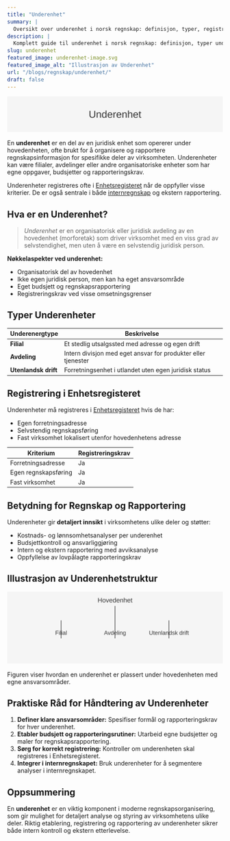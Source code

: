 ```yaml
---
title: "Underenhet"
summary: |
  Oversikt over underenhet i norsk regnskap: definisjon, typer, registreringskrav, regnskapsmessig behandling og praktiske eksempler.
description: |
  Komplett guide til underenhet i norsk regnskap: definisjon, typer underenheter, registrering i Enhetsregisteret, og regnskapsmessige og rapporteringsmessige aspekter.
slug: underenhet
featured_image: underenhet-image.svg
featured_image_alt: "Illustrasjon av Underenhet"
url: "/blogs/regnskap/underenhet/"
draft: false
---
```


![Illustrasjon av Underenhet](underenhet-image.svg)

En **underenhet** er en del av en juridisk enhet som opererer under hovedenheten, ofte brukt for å organisere og rapportere regnskapsinformasjon for spesifikke deler av virksomheten. Underenheter kan være filialer, avdelinger eller andre organisatoriske enheter som har egne oppgaver, budsjetter og rapporteringskrav.

Underenheter registreres ofte i [Enhetsregisteret](/blogs/regnskap/enhetsregisteret "Enhetsregisteret: Oversikt over enhetsregisteret i Norge") når de oppfyller visse kriterier. De er også sentrale i både [internregnskap](/blogs/regnskap/hva-er-internregnskap "Hva er Internregnskap? Guide til Intern Rapportering") og ekstern rapportering.

## Hva er en Underenhet?

> *Underenhet* er en organisatorisk eller juridisk avdeling av en hovedenhet (morforetak) som driver virksomhet med en viss grad av selvstendighet, men uten å være en selvstendig juridisk person.

**Nøkkelaspekter ved underenhet:**

* Organisatorisk del av hovedenhet
* Ikke egen juridisk person, men kan ha eget ansvarsområde
* Eget budsjett og regnskapsrapportering
* Registreringskrav ved visse omsetningsgrenser

## Typer Underenheter

| Underenergtype        | Beskrivelse                                                   |
|-----------------------|---------------------------------------------------------------|
| **Filial**            | Et stedlig utsalgssted med adresse og egen drift              |
| **Avdeling**          | Intern divisjon med eget ansvar for produkter eller tjenester |
| **Utenlandsk drift**  | Forretningsenhet i utlandet uten egen juridisk status         |

## Registrering i Enhetsregisteret

Underenheter må registreres i [Enhetsregisteret](/blogs/regnskap/enhetsregisteret "Enhetsregisteret: Oversikt over enhetsregisteret i Norge") hvis de har:

* Egen forretningsadresse
* Selvstendig regnskapsføring
* Fast virksomhet lokalisert utenfor hovedenhetens adresse

| Kriterium            | Registreringskrav                        |
|----------------------|------------------------------------------|
| Forretningsadresse   | Ja                                       |
| Egen regnskapsføring | Ja                                       |
| Fast virksomhet      | Ja                                       |

## Betydning for Regnskap og Rapportering

Underenheter gir **detaljert innsikt** i virksomhetens ulike deler og støtter:

* Kostnads- og lønnsomhetsanalyser per underenhet
* Budsjettkontroll og ansvarliggjøring
* Intern og ekstern rapportering med avviksanalyse
* Oppfyllelse av lovpålagte rapporteringskrav

## Illustrasjon av Underenhetstruktur

![Hierarki for Underenhet](underenhet-hierarki.svg)

Figuren viser hvordan en underenhet er plassert under hovedenheten med egne ansvarsområder.

## Praktiske Råd for Håndtering av Underenheter

1. **Definer klare ansvarsområder:** Spesifiser formål og rapporteringskrav for hver underenhet.
2. **Etabler budsjett og rapporteringsrutiner:** Utarbeid egne budsjetter og maler for regnskapsrapportering.
3. **Sørg for korrekt registrering:** Kontroller om underenheten skal registreres i Enhetsregisteret.
4. **Integrer i internregnskapet:** Bruk underenheter for å segmentere analyser i internregnskapet.

## Oppsummering

En **underenhet** er en viktig komponent i moderne regnskapsorganisering, som gir mulighet for detaljert analyse og styring av virksomhetens ulike deler. Riktig etablering, registrering og rapportering av underenheter sikrer både intern kontroll og ekstern etterlevelse.
